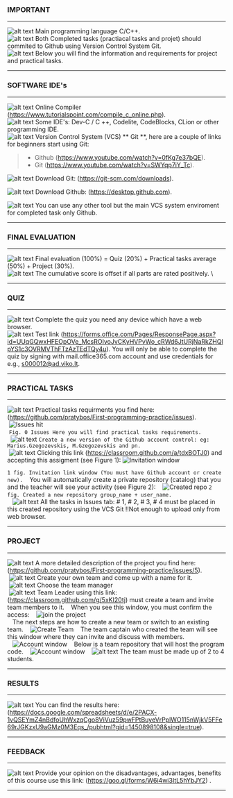 ### IMPORTANT 
---

![alt text][logo] Main programming language C/C++. <br/>
![alt text][logo] Both Completed tasks (practiacal tasks and projet) should commited  to Github using Version Control System Git. <br/>
![alt text][logo] Below you will find the information and requirements for project and practical tasks.

---

### SOFTWARE IDE's
---

![alt text][logo] Online Compiler (https://www.tutorialspoint.com/compile_c_online.php). <br/>
![alt text][logo] Some IDE's: Dev-C / C ++, Codelite, CodeBlocks, CLion or other programming IDE. <br/>
![alt text][logo] Version Control System (VCS) ** Git **, here are a couple of links for beginners start using Git:
> - Github (https://www.youtube.com/watch?v=0fKg7e37bQE).
> - Git (https://www.youtube.com/watch?v=SWYqp7iY_Tc).

![alt text][logo] Download Git: (https://git-scm.com/downloads).

![alt text][logo] Download Github: (https://desktop.github.com).

![alt text][logo] You can use any other tool but the main VCS system enviroment for completed task only Github.

---

### FINAL EVALUATION
---
![alt text][logo] Final evaluation (100%) = Quiz (20%) + Practical tasks average (50%) + Project (30%). \
![alt text][logo] The cumulative score is offset if all parts are rated positively. \

---
### QUIZ
---
![alt text][logo] Complete the quiz you need any device which have a web browser. \
![alt text][logo] Test link (https://forms.office.com/Pages/ResponsePage.aspx?id=UUqGQwxHFEOpOVe_McsROIvoJvCKyHVPvWo_cRWd6JtURjNaRkZHQlpYS1c3OVRMVThFTzAzTEdTQy4u). You will only be able to complete the quiz by signing with mail.office365.com  account and use credentials for e.g., s000012@ad.viko.lt.

---
### PRACTICAL TASKS
---
![alt text][logo] Practical tasks requirments you find here: (https://github.com/pratybos/First-programming-practice/issues). <br/>
 ![Issues hit](https://image.ibb.co/hKgOwS/issues.png) <br/>
 `Fig. 0 Issues Here you will find practical tasks requirements.`<br/>
 
 ![alt text][logo] `Create a new version of the Github account control: eg: Marius.Gzegozevskis, M.Gzegozevskis and pn.` <br/>
 ![alt text][logo] Clicking this link (https://classroom.github.com/a/tdxBOTJ0) and accepting this assigment (see Figure 1): 
 ![Invitation window](https://image.ibb.co/ewCorH/invitation.png)

`1 fig. Invitation link window (You must have Github account or create new).`
 
 You will automatically create a private repository (catalog) that you and the teacher will see your activity (see Figure 2):
 
 ![Created repo](https://image.ibb.co/g9DLqc/sukurti_repo.png)
`2 fig. Created a new repository group_name + user_name.`
 <br/>
 
 ![alt text][logo] All the tasks in Issues tab: # 1, # 2, # 3, # 4 must be placed in this created repository using the VCS Git !!Not enough to upload only from web browser.
 
---
### PROJECT
---
![alt text][logo] A more detailed description of the project you find here: (https://github.com/pratybos/First-programming-practice/issues/5). <br/>
 ![alt text][logo] Create your own team and come up with a name for it. <br/>
 ![alt text][logo] Choose the team manager \
 ![alt text][logo] Team Leader using this link: (https://classroom.github.com/g/5xKI20tj) must create a team and invite team members to it.
 
 When you see this window, you must confirm the access:
 
 ![join the project](https://image.ibb.co/i4ueGH/prie_projekto.png) <br/>
 
 The next steps are how to create a new team or switch to an existing team.
 
 ![Create Team](https://image.ibb.co/eNfKGH/project.png)
 
 The team captain who created the team will see this window where they can invite and discuss with members. <br/>
 
 ![Account window](https://image.ibb.co/gfNYbH/team_kaip_atrodo.png)
 
 Below is a team repository that will host the program code.
 
 ![Account window](https://image.ibb.co/ccWtbH/pratybos_praktika.png)
 
 ![alt text][logo] The team must be made up of 2 to 4 students.

 
 
---
### RESULTS
---

![alt text][logo] You can find the results here: (https://docs.google.com/spreadsheets/d/e/2PACX-1vQSEYmZ4nBdfoUhWxzqCgo8ViVuz59pwFPtBuyeVrPplWO115nWjkV5FFe69rJGKzxU9aGMz0M3Eqs_/pubhtml?gid=1450898108&single=true).

---
### FEEDBACK
---

![alt text][logo] Provide your opinion on the disadvantages, advantages, benefits of this course use this link: (https://goo.gl/forms/W6i4wi3ItL5hYbJY2) .

---

[logo]: https://github.com/eif-courses/Duomenu-strukturos-ir-algoritmai/blob/master/list%20item.png "list item rectangle"
